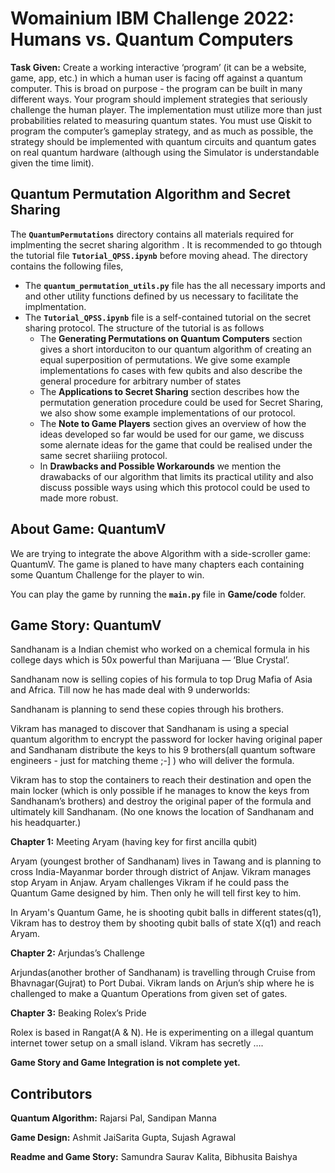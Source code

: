 # Womainium IBM Challenge 2022: Humans vs. Quantum Computers

**Task  Given:** Create a working interactive ‘program’ (it can be a website, game, app, etc.) in which a human user is facing off against a quantum computer. This is broad on purpose - the program can be built in many different ways. Your program should implement strategies that seriously challenge the human player. The implementation must utilize more than just probabilities related to measuring quantum states. You must use Qiskit to program the computer’s gameplay strategy, and as much as possible, the strategy should be implemented with quantum circuits and quantum gates on real quantum hardware (although using the Simulator is understandable given the time limit).
 
## Quantum Permutation Algorithm and Secret Sharing 

The **`QuantumPermutations`** directory contains all materials required for implmenting the secret sharing algorithm . It is recommended to go thtough the tutorial file **`Tutorial_QPSS.ipynb`** before moving ahead. The directory contains the following files,

- The **`quantum_permutation_utils.py`** file has the all necessary imports and and other utility functions defined by us necessary to facilitate the implmentation.
- The **`Tutorial_QPSS.ipynb`** file is a self-contained tutorial on the secret sharing protocol. The structure of the tutorial is as follows
    - The **Generating Permutations on Quantum Computers** section gives a short intorduciton to our quantum algorithm of creating an equal superposition of permutations. We give some example implementations fo cases with few qubits and also describe the general procedure for arbitrary number of states
    - The **Applications to Secret Sharing** section describes how the permutation generation procedure could be used for Secret Sharing, we also show some example implementations of our protocol.
    - The **Note to Game Players** section gives an overview of how the ideas developed so far would be used for our game, we discuss some alernate ideas for the game that could be realised under the same secret shariiing protocol. 
    - In **Drawbacks and Possible Workarounds** we mention the drawabacks of our algorithm that limits its practical utility and also discuss possible ways using which this protocol could be used to made more robust.   


## About Game: QuantumV

We are trying to integrate the above Algorithm with a side-scroller game: QuantumV. The game is planed to have many chapters each containing some Quantum Challenge for the player to win.

You can play the game by running the **`main.py`** file in **Game/code** folder.

## Game Story: QuantumV

Sandhanam is a Indian chemist who worked on a chemical formula in his college days which is 50x powerful than Marijuana — ‘Blue Crystal’.

Sandhanam now is selling copies of his formula to top Drug Mafia of Asia and Africa. Till now he has made deal with 9 underworlds: 

Sandhanam is planning to send these copies through his brothers.

Vikram has managed to discover that Sandhanam is using a special quantum algorithm to encrypt the password for locker having original paper and Sandhanam distribute the keys to his 9 brothers(all quantum software engineers - just for matching theme ;-] ) who will deliver the formula. 

Vikram has to stop the containers to reach their destination and open the main locker (which is only possible if he manages to know the keys from Sandhanam’s brothers) and destroy the original paper of the formula and ultimately kill Sandhanam. (No one knows the location of Sandhanam and his headquarter.)


**Chapter 1:** Meeting Aryam (having key for first ancilla qubit)

Aryam (youngest brother of Sandhanam) lives in Tawang and is planning to cross India-Mayanmar border through district of Anjaw. Vikram manages stop Aryam in Anjaw. Aryam challenges Vikram if he could pass the Quantum Game designed by him. Then only he will tell first key to him.

In Aryam's Quantum Game, he is shooting qubit balls in different states(q1), Vikram has to destroy them by shooting qubit balls of state X(q1) and reach Aryam.

**Chapter 2:** Arjundas’s Challenge

Arjundas(another brother of Sandhanam) is travelling through Cruise from Bhavnagar(Gujrat) to Port Dubai. Vikram lands on Arjun’s ship where he is challenged to make a Quantum Operations from given set of gates.

**Chapter 3:** Beaking Rolex’s Pride

Rolex is based in Rangat(A & N). He is experimenting on a illegal quantum internet tower setup on a small island. Vikram has secretly …. 

**Game Story and Game Integration is not complete yet.**

## Contributors

**Quantum Algorithm:** Rajarsi Pal, Sandipan Manna

**Game Design:** Ashmit JaiSarita Gupta, Sujash Agrawal

**Readme and Game Story:** Samundra Saurav Kalita, Bibhusita Baishya
